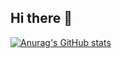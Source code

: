 ## Hi there 👋

[![Anurag's GitHub stats](https://github-readme-stats.vercel.app/api?username=Monica-Jang&count_private=true&show_icons=true)](https://github.com/anuraghazra/github-readme-stats)
